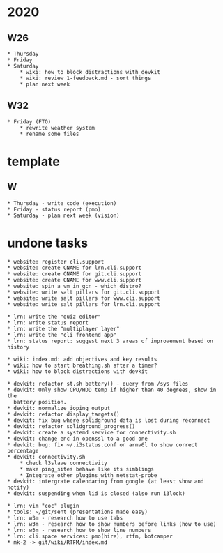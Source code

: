 # 2020

## W26
    * Thursday
    * Friday
    * Saturday
        * wiki: how to block distractions with devkit
        * wiki: review 1-feedback.md - sort things
        * plan next week

## W32
    * Friday (FTO)
        * rewrite weather system
        * rename some files

# template

## W
    * Thursday - write code (execution)
    * Friday - status report (pmo)
    * Saturday - plan next week (vision)

# undone tasks

    * website: register cli.support
    * website: create CNAME for lrn.cli.support
    * website: create CNAME for git.cli.support
    * website: create CNAME for www.cli.support
    * website: spin a vm in gcn - which distro?
    * website: write salt pillars for git.cli.support
    * website: write salt pillars for www.cli.support
    * website: write salt pillars for lrn.cli.support

    * lrn: write the "quiz editor"
    * lrn: write status report
    * lrn: write the "multiplayer layer"
    * lrn: write the "cli frontend app"
    * lrn: status report: suggest next 3 areas of improvement based on history

    * wiki: index.md: add objectives and key results
    * wiki: how to start breathing.sh after a timer?
    * wiki: how to block distractions with devkit

    * devkit: refactor st.sh battery() - query from /sys files
    * devkit: Only show CPU/HDD temp if higher than 40 degrees, show in the
      battery position.
    * devkit: normalize ioping output
    * devkit: refactor display_targets()
    * devkit: fix bug where solidground data is lost during reconnect
    * devkit: refactor solidground_progress()
    * devkit: create a systemd service for connectivity.sh
    * devkit: change enc in openssl to a good one
    * devkit: bug: fix ~/.i3status.conf on armv6l to show correct percentage
    * devkit: connectivity.sh
        * check l3slave connectivity
        * make ping_sites behave like its simblings
        * Integrate other plugins with netstat-probe
    * devkit: intergrate calendaring from google (at least show and notify)
    * devkit: suspending when lid is closed (also run i3lock)

    * lrn: vim "coc" plugin
    * tools: ~/git/sent (presentations made easy)
    * lrn: w3m - research how to use tabs
    * lrn: w3m - research how to show numbers before links (how to use)
    * lrn: w3m - research how to show line numbers
    * lrn: cli.space services: pmo(hire), rtfm, botcamper
    * mk-2 -> git/wiki/RTFM/index.md
